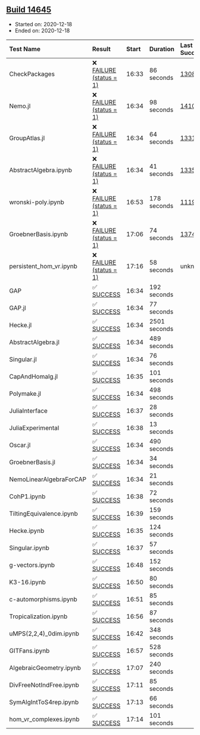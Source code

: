 ## [Build 14645](https://oscarci.mathematik.uni-kl.de/job/oscar/14645/)

* Started on: 2020-12-18
* Ended on: 2020-12-18

| Test Name    | Result | Start | Duration | Last Success | First Failure |
|:-------------|:-------|:------|:---------|:-------------|:--------------|
| CheckPackages | ❌ [FAILURE (status = 1)](https://oscarci.mathematik.uni-kl.de/job/oscar/14645/artifact/logs/build-14645/CheckPackages.log) | 16:33 | 86 seconds | [13085](https://oscarci.mathematik.uni-kl.de/job/oscar/13085/) | [13086](https://oscarci.mathematik.uni-kl.de/job/oscar/13086/) |
| Nemo.jl | ❌ [FAILURE (status = 1)](https://oscarci.mathematik.uni-kl.de/job/oscar/14645/artifact/logs/build-14645/Nemo.jl.log) | 16:34 | 98 seconds | [14101](https://oscarci.mathematik.uni-kl.de/job/oscar/14101/) | [14102](https://oscarci.mathematik.uni-kl.de/job/oscar/14102/) |
| GroupAtlas.jl | ❌ [FAILURE (status = 1)](https://oscarci.mathematik.uni-kl.de/job/oscar/14645/artifact/logs/build-14645/GroupAtlas.jl.log) | 16:34 | 64 seconds | [13311](https://oscarci.mathematik.uni-kl.de/job/oscar/13311/) | [13312](https://oscarci.mathematik.uni-kl.de/job/oscar/13312/) |
| AbstractAlgebra.ipynb | ❌ [FAILURE (status = 1)](https://oscarci.mathematik.uni-kl.de/job/oscar/14645/artifact/logs/build-14645/AbstractAlgebra.ipynb.log) | 16:34 | 41 seconds | [13355](https://oscarci.mathematik.uni-kl.de/job/oscar/13355/) | [13356](https://oscarci.mathematik.uni-kl.de/job/oscar/13356/) |
| wronski-poly.ipynb | ❌ [FAILURE (status = 1)](https://oscarci.mathematik.uni-kl.de/job/oscar/14645/artifact/logs/build-14645/wronski-poly.ipynb.log) | 16:53 | 178 seconds | [11192](https://oscarci.mathematik.uni-kl.de/job/oscar/11192/) | [11193](https://oscarci.mathematik.uni-kl.de/job/oscar/11193/) |
| GroebnerBasis.ipynb | ❌ [FAILURE (status = 1)](https://oscarci.mathematik.uni-kl.de/job/oscar/14645/artifact/logs/build-14645/GroebnerBasis.ipynb.log) | 17:06 | 74 seconds | [13748](https://oscarci.mathematik.uni-kl.de/job/oscar/13748/) | [13749](https://oscarci.mathematik.uni-kl.de/job/oscar/13749/) |
| persistent_hom_vr.ipynb | ❌ [FAILURE (status = 1)](https://oscarci.mathematik.uni-kl.de/job/oscar/14645/artifact/logs/build-14645/persistent_hom_vr.ipynb.log) | 17:16 | 58 seconds | unknown | unknown |
| GAP | ✅ [SUCCESS](https://oscarci.mathematik.uni-kl.de/job/oscar/14645/artifact/logs/build-14645/GAP.log) | 16:34 | 192 seconds |  |  |
| GAP.jl | ✅ [SUCCESS](https://oscarci.mathematik.uni-kl.de/job/oscar/14645/artifact/logs/build-14645/GAP.jl.log) | 16:34 | 77 seconds |  |  |
| Hecke.jl | ✅ [SUCCESS](https://oscarci.mathematik.uni-kl.de/job/oscar/14645/artifact/logs/build-14645/Hecke.jl.log) | 16:34 | 2501 seconds |  |  |
| AbstractAlgebra.jl | ✅ [SUCCESS](https://oscarci.mathematik.uni-kl.de/job/oscar/14645/artifact/logs/build-14645/AbstractAlgebra.jl.log) | 16:34 | 489 seconds |  |  |
| Singular.jl | ✅ [SUCCESS](https://oscarci.mathematik.uni-kl.de/job/oscar/14645/artifact/logs/build-14645/Singular.jl.log) | 16:34 | 76 seconds |  |  |
| CapAndHomalg.jl | ✅ [SUCCESS](https://oscarci.mathematik.uni-kl.de/job/oscar/14645/artifact/logs/build-14645/CapAndHomalg.jl.log) | 16:35 | 101 seconds |  |  |
| Polymake.jl | ✅ [SUCCESS](https://oscarci.mathematik.uni-kl.de/job/oscar/14645/artifact/logs/build-14645/Polymake.jl.log) | 16:34 | 498 seconds |  |  |
| JuliaInterface | ✅ [SUCCESS](https://oscarci.mathematik.uni-kl.de/job/oscar/14645/artifact/logs/build-14645/JuliaInterface.log) | 16:37 | 28 seconds |  |  |
| JuliaExperimental | ✅ [SUCCESS](https://oscarci.mathematik.uni-kl.de/job/oscar/14645/artifact/logs/build-14645/JuliaExperimental.log) | 16:38 | 13 seconds |  |  |
| Oscar.jl | ✅ [SUCCESS](https://oscarci.mathematik.uni-kl.de/job/oscar/14645/artifact/logs/build-14645/Oscar.jl.log) | 16:34 | 490 seconds |  |  |
| GroebnerBasis.jl | ✅ [SUCCESS](https://oscarci.mathematik.uni-kl.de/job/oscar/14645/artifact/logs/build-14645/GroebnerBasis.jl.log) | 16:34 | 34 seconds |  |  |
| NemoLinearAlgebraForCAP | ✅ [SUCCESS](https://oscarci.mathematik.uni-kl.de/job/oscar/14645/artifact/logs/build-14645/NemoLinearAlgebraForCAP.log) | 16:34 | 21 seconds |  |  |
| CohP1.ipynb | ✅ [SUCCESS](https://oscarci.mathematik.uni-kl.de/job/oscar/14645/artifact/logs/build-14645/CohP1.ipynb.log) | 16:38 | 72 seconds |  |  |
| TiltingEquivalence.ipynb | ✅ [SUCCESS](https://oscarci.mathematik.uni-kl.de/job/oscar/14645/artifact/logs/build-14645/TiltingEquivalence.ipynb.log) | 16:39 | 159 seconds |  |  |
| Hecke.ipynb | ✅ [SUCCESS](https://oscarci.mathematik.uni-kl.de/job/oscar/14645/artifact/logs/build-14645/Hecke.ipynb.log) | 16:35 | 124 seconds |  |  |
| Singular.ipynb | ✅ [SUCCESS](https://oscarci.mathematik.uni-kl.de/job/oscar/14645/artifact/logs/build-14645/Singular.ipynb.log) | 16:37 | 57 seconds |  |  |
| g-vectors.ipynb | ✅ [SUCCESS](https://oscarci.mathematik.uni-kl.de/job/oscar/14645/artifact/logs/build-14645/g-vectors.ipynb.log) | 16:48 | 152 seconds |  |  |
| K3-16.ipynb | ✅ [SUCCESS](https://oscarci.mathematik.uni-kl.de/job/oscar/14645/artifact/logs/build-14645/K3-16.ipynb.log) | 16:50 | 80 seconds |  |  |
| c-automorphisms.ipynb | ✅ [SUCCESS](https://oscarci.mathematik.uni-kl.de/job/oscar/14645/artifact/logs/build-14645/c-automorphisms.ipynb.log) | 16:51 | 85 seconds |  |  |
| Tropicalization.ipynb | ✅ [SUCCESS](https://oscarci.mathematik.uni-kl.de/job/oscar/14645/artifact/logs/build-14645/Tropicalization.ipynb.log) | 16:56 | 87 seconds |  |  |
| uMPS(2,2,4)_0dim.ipynb | ✅ [SUCCESS](https://oscarci.mathematik.uni-kl.de/job/oscar/14645/artifact/logs/build-14645/uMPS-2-2-4-_0dim.ipynb.log) | 16:42 | 348 seconds |  |  |
| GITFans.ipynb | ✅ [SUCCESS](https://oscarci.mathematik.uni-kl.de/job/oscar/14645/artifact/logs/build-14645/GITFans.ipynb.log) | 16:57 | 528 seconds |  |  |
| AlgebraicGeometry.ipynb | ✅ [SUCCESS](https://oscarci.mathematik.uni-kl.de/job/oscar/14645/artifact/logs/build-14645/AlgebraicGeometry.ipynb.log) | 17:07 | 240 seconds |  |  |
| DivFreeNotIndFree.ipynb | ✅ [SUCCESS](https://oscarci.mathematik.uni-kl.de/job/oscar/14645/artifact/logs/build-14645/DivFreeNotIndFree.ipynb.log) | 17:11 | 85 seconds |  |  |
| SymAlgIntToS4rep.ipynb | ✅ [SUCCESS](https://oscarci.mathematik.uni-kl.de/job/oscar/14645/artifact/logs/build-14645/SymAlgIntToS4rep.ipynb.log) | 17:13 | 66 seconds |  |  |
| hom_vr_complexes.ipynb | ✅ [SUCCESS](https://oscarci.mathematik.uni-kl.de/job/oscar/14645/artifact/logs/build-14645/hom_vr_complexes.ipynb.log) | 17:14 | 101 seconds |  |  |
